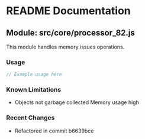 # README Documentation

## Module: src/core/processor_82.js

This module handles memory issues operations.

### Usage

```javascript
// Example usage here
```

### Known Limitations

- Objects not garbage collected Memory usage high

### Recent Changes

- Refactored in commit b6639bce
